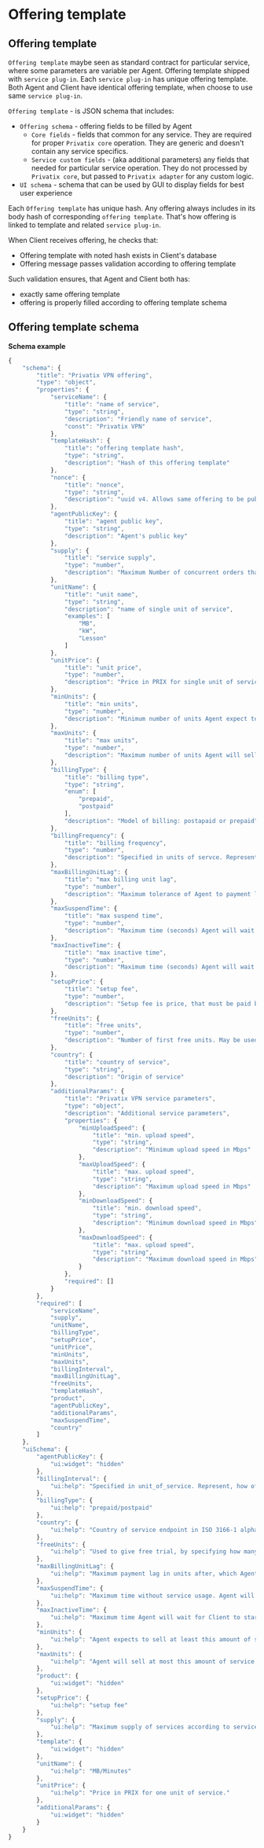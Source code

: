# Offering template

## Offering template

`Offering template` maybe seen as standard contract for particular service, where some parameters are variable per Agent. Offering template shipped with `service plug-in`. Each `service plug-in` has unique offering template. Both Agent and Client have identical offering template, when choose to use same `service plug-in`.

`Offering template` - is JSON schema that includes:

* `Offering schema` - offering fields to be filled by Agent
  * `Core fields` - fields that common for any service. They are required for proper `Privatix core` operation. They are generic and doesn't contain any service specifics.
  * `Service custom fields` - \(aka additional parameters\) any fields that needed for particular service operation. They do not processed by `Privatix core`, but passed to `Privatix adapter` for any custom logic.
* `UI schema` - schema that can be used by GUI to display fields for best user experience

Each `Offering template` has unique hash. Any offering always includes in its body hash of corresponding `offering template`. That's how offering is linked to template and related `service plug-in`.

When Client receives offering, he checks that:

* Offering template with noted hash exists in Client's database
* Offering message passes validation according to offering template

Such validation ensures, that Agent and Client both has:

* exactly same offering template
* offering is properly filled according to offering template schema

## Offering template schema

**Schema example**

```javascript
{
    "schema": {
        "title": "Privatix VPN offering",
        "type": "object",
        "properties": {
            "serviceName": {
                "title": "name of service",
                "type": "string",
                "description": "Friendly name of service",
                "const": "Privatix VPN"
            },
            "templateHash": {
                "title": "offering template hash",
                "type": "string",
                "description": "Hash of this offering template"
            },
            "nonce": {
                "title": "nonce",
                "type": "string",
                "description": "uuid v4. Allows same offering to be published twice, resulting in unique offering hash."
            },
            "agentPublicKey": {
                "title": "agent public key",
                "type": "string",
                "description": "Agent's public key"
            },
            "supply": {
                "title": "service supply",
                "type": "number",
                "description": "Maximum Number of concurrent orders that can coexist"
            },
            "unitName": {
                "title": "unit name",
                "type": "string",
                "description": "name of single unit of service",
                "examples": [
                    "MB",
                    "kW",
                    "Lesson"
                ]
            },
            "unitPrice": {
                "title": "unit price",
                "type": "number",
                "description": "Price in PRIX for single unit of service."
            },
            "minUnits": {
                "title": "min units",
                "type": "number",
                "description": "Minimum number of units Agent expect to sell. Deposit must suffice to buy this amount."
            },
            "maxUnits": {
                "title": "max units",
                "type": "number",
                "description": "Maximum number of units Agent will sell."
            },
            "billingType": {
                "title": "billing type",
                "type": "string",
                "enum": [
                    "prepaid",
                    "postpaid"
                ],
                "description": "Model of billing: postapaid or prepaid"
            },
            "billingFrequency": {
                "title": "billing frequency",
                "type": "number",
                "description": "Specified in units of servce. Represent, how often Client MUST send payment cheque to Agent."
            },
            "maxBillingUnitLag": {
                "title": "max billing unit lag",
                "type": "number",
                "description": "Maximum tolerance of Agent to payment lag. If reached, service access is suspended."
            },
            "maxSuspendTime": {
                "title": "max suspend time",
                "type": "number",
                "description": "Maximum time (seconds) Agent will wait for Client to continue using the service, before Agent will terminate service."
            },
            "maxInactiveTime": {
                "title": "max inactive time",
                "type": "number",
                "description": "Maximum time (seconds) Agent will wait for Client to start using the service for the first time, before Agent will terminate service."
            },
            "setupPrice": {
                "title": "setup fee",
                "type": "number",
                "description": "Setup fee is price, that must be paid before starting using a service."
            },
            "freeUnits": {
                "title": "free units",
                "type": "number",
                "description": "Number of first free units. May be used for trial period."
            },
            "country": {
                "title": "country of service",
                "type": "string",
                "description": "Origin of service"
            },
            "additionalParams": {
                "title": "Privatix VPN service parameters",
                "type": "object",
                "description": "Additional service parameters",
                "properties": {
                    "minUploadSpeed": {
                        "title": "min. upload speed",
                        "type": "string",
                        "description": "Minimum upload speed in Mbps"
                    },
                    "maxUploadSpeed": {
                        "title": "max. upload speed",
                        "type": "string",
                        "description": "Maximum upload speed in Mbps"
                    },
                    "minDownloadSpeed": {
                        "title": "min. download speed",
                        "type": "string",
                        "description": "Minimum download speed in Mbps"
                    },
                    "maxDownloadSpeed": {
                        "title": "max. upload speed",
                        "type": "string",
                        "description": "Maximum download speed in Mbps"
                    }
                },
                "required": []
            }
        },
        "required": [
            "serviceName",
            "supply",
            "unitName",
            "billingType",
            "setupPrice",
            "unitPrice",
            "minUnits",
            "maxUnits",
            "billingInterval",
            "maxBillingUnitLag",
            "freeUnits",
            "templateHash",
            "product",
            "agentPublicKey",
            "additionalParams",
            "maxSuspendTime",
            "country"
        ]
    },
    "uiSchema": {
        "agentPublicKey": {
            "ui:widget": "hidden"
        },
        "billingInterval": {
            "ui:help": "Specified in unit_of_service. Represent, how often Client MUST provide payment approval to Agent."
        },
        "billingType": {
            "ui:help": "prepaid/postpaid"
        },
        "country": {
            "ui:help": "Country of service endpoint in ISO 3166-1 alpha-2 format."
        },
        "freeUnits": {
            "ui:help": "Used to give free trial, by specifying how many intervals can be consumed without payment"
        },
        "maxBillingUnitLag": {
            "ui:help": "Maximum payment lag in units after, which Agent will suspend serviceusage."
        },
        "maxSuspendTime": {
            "ui:help": "Maximum time without service usage. Agent will consider, that Client will not use service and stop providing it. Period is specified in minutes."
        },
        "maxInactiveTime": {
            "ui:help": "Maximum time Agent will wait for Client to start using the service for the first time, before Agent will terminate service. Period is specified in minutes."
        },
        "minUnits": {
            "ui:help": "Agent expects to sell at least this amount of service."
        },
        "maxUnits": {
            "ui:help": "Agent will sell at most this amount of service."
        },
        "product": {
            "ui:widget": "hidden"
        },
        "setupPrice": {
            "ui:help": "setup fee"
        },
        "supply": {
            "ui:help": "Maximum supply of services according to service offerings. It represents maximum number of clients that can consume this service offering concurrently."
        },
        "template": {
            "ui:widget": "hidden"
        },
        "unitName": {
            "ui:help": "MB/Minutes"
        },
        "unitPrice": {
            "ui:help": "Price in PRIX for one unit of service."
        },
        "additionalParams": {
            "ui:widget": "hidden"
        }
    }
}
```

